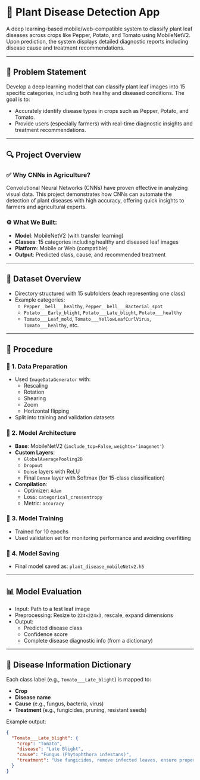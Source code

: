 # 🌿 Plant Disease Detection App

A deep learning-based mobile/web-compatible system to classify plant leaf diseases across crops like Pepper, Potato, and Tomato using MobileNetV2. Upon prediction, the system displays detailed diagnostic reports including disease cause and treatment recommendations.

---

## 🧠 Problem Statement

Develop a deep learning model that can classify plant leaf images into 15 specific categories, including both healthy and diseased conditions. The goal is to:

- Accurately identify disease types in crops such as Pepper, Potato, and Tomato.
- Provide users (especially farmers) with real-time diagnostic insights and treatment recommendations.

---

## 🔍 Project Overview

### ✅ Why CNNs in Agriculture?
Convolutional Neural Networks (CNNs) have proven effective in analyzing visual data. This project demonstrates how CNNs can automate the detection of plant diseases with high accuracy, offering quick insights to farmers and agricultural experts.

### ⚙️ What We Built:
- **Model**: MobileNetV2 (with transfer learning)
- **Classes**: 15 categories including healthy and diseased leaf images
- **Platform**: Mobile or Web (compatible)
- **Output**: Predicted class, cause, and recommended treatment

---

## 📁 Dataset Overview

- Directory structured with 15 subfolders (each representing one class)
- Example categories:
  - `Pepper__bell___healthy`, `Pepper__bell___Bacterial_spot`
  - `Potato___Early_blight`, `Potato___Late_blight`, `Potato___healthy`
  - `Tomato___Leaf_mold`, `Tomato___YellowLeafCurlVirus`, `Tomato___healthy`, etc.

---

## 🚀 Procedure

### 🔹 1. Data Preparation
- Used `ImageDataGenerator` with:
  - Rescaling
  - Rotation
  - Shearing
  - Zoom
  - Horizontal flipping
- Split into training and validation datasets

### 🔹 2. Model Architecture
- **Base**: MobileNetV2 (`include_top=False`, `weights='imagenet'`)
- **Custom Layers**:
  - `GlobalAveragePooling2D`
  - `Dropout`
  - `Dense` layers with ReLU
  - Final `Dense` layer with Softmax (for 15-class classification)
- **Compilation**:
  - Optimizer: `Adam`
  - Loss: `categorical_crossentropy`
  - Metric: `accuracy`

### 🔹 3. Model Training
- Trained for 10 epochs
- Used validation set for monitoring performance and avoiding overfitting

### 🔹 4. Model Saving
- Final model saved as: `plant_disease_mobileNetv2.h5`

---

## 📊 Model Evaluation

- Input: Path to a test leaf image
- Preprocessing: Resize to `224x224x3`, rescale, expand dimensions
- Output:
  - Predicted disease class
  - Confidence score
  - Complete disease diagnostic info (from a dictionary)

---

## 🧾 Disease Information Dictionary

Each class label (e.g., `Tomato___Late_blight`) is mapped to:

- **Crop**
- **Disease name**
- **Cause** (e.g., fungus, bacteria, virus)
- **Treatment** (e.g., fungicides, pruning, resistant seeds)

Example output:

```json
{
  "Tomato___Late_blight": {
    "crop": "Tomato",
    "disease": "Late Blight",
    "cause": "Fungus (Phytophthora infestans)",
    "treatment": "Use fungicides, remove infected leaves, ensure proper drainage."
  }
}
